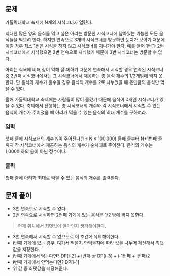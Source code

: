 ## 문제
가톨릭대학교 축제에 N개의 시식코너가 열렸다.

최대한 많은 양의 음식을 먹고 싶은 아리는 방문한 시식코너에 남아있는 가능한 모든 음식들을 먹으려 한다. 하지만 연속으로 3개의 시식코너를 방문하면 눈치가 보이기 때문에 이럴 경우 최소 1번은 시식을 하지 않고 시식코너를 지나가야 한다. 예를 들어 1번과 2번 시식코너에서 시식했으면 2번 연속으로 시식했기 때문에 3번 시식코너는 방문할 수 없다.

아리는 식욕에 비해 장이 약해 잘 체하기 때문에 연속해서 시식할 경우 연속된 시식코너 중 2번째 시식코너에서는 그 시식코너에서 제공하는 총 음식 개수의 1/2개밖에 먹지 못한다. 단 음식의 개수가 홀수일 경우 음식의 개수를 2로 나누었을 때 몫만큼의 음식만 먹을 수 있다.

올해 가톨릭대학교 축제에는 사람들이 많이 몰렸기 때문에 음식이 0개인 시식코너가 있을 수 있다. 축제에서 진행하는 총 시식코너의 개수와 각 시식코너에서 시식할 수 있는 음식의 개수가 주어졌을 때 아리가 먹을 수 있는 음식의 최대 개수를 구하여라.

### 입력
첫째 줄에 시식코너의 개수 N이 주어진다(1 ≤ N ≤ 100,000) 둘째 줄부터 N+1번째 줄까지 각 시식코너에서 제공하는 음식의 개수가 순서대로 주어진다. 음식의 개수는 1,000이하의 음이 아닌 정수이다.

### 출력
첫째 줄에 아리가 최대로 먹을 수 있는 음식의 개수를 출력한다.

## 문제 풀이
- 3번 연속으로 시식할 수 없다.
- 2번 연속으로 시식하면 2번째 가게에 있는 음식은 1/2 밖에 먹지 못한다.

> 현재 위치에서 최댓값이 얼마인지 생각해야한다. 

- 3번 연속해서 시식할 수 없으므로 이 조건에 유의해야한다.
- i번째 가게에 있는 경우, 여기서 먹을지 안먹을지에 따라 값을 나누어 계산해서 최댓값을 저장한다.
- i번째 가게에서 먹는다면? DP[i-2] + i번째 or DP[i-3] + i-1번째 + i번째/2
- i번째 가게에서 안먹는다면? DP[i-1]
- 위 값 중 최댓값을 저장해준다.